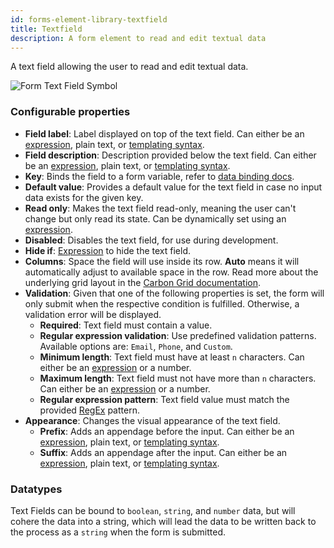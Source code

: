 ```yaml
---
id: forms-element-library-textfield
title: Textfield
description: A form element to read and edit textual data
---
```


A text field allowing the user to read and edit textual data.

![Form Text Field Symbol](/img/form-icons/form-textField.svg)

### Configurable properties

- **Field label**: Label displayed on top of the text field. Can either be an [expression](../../feel/language-guide/feel-expressions-introduction.md), plain text, or [templating syntax](../configuration/forms-config-templating-syntax.md).
- **Field description**: Description provided below the text field. Can either be an [expression](../../feel/language-guide/feel-expressions-introduction.md), plain text, or [templating syntax](../configuration/forms-config-templating-syntax.md).
- **Key**: Binds the field to a form variable, refer to [data binding docs](../configuration/forms-config-data-binding.md).
- **Default value**: Provides a default value for the text field in case no input data exists for the given key.
- **Read only**: Makes the text field read-only, meaning the user can't change but only read its state. Can be dynamically set using an [expression](../../feel/language-guide/feel-expressions-introduction.md).
- **Disabled**: Disables the text field, for use during development.
- **Hide if**: [Expression](../../feel/language-guide/feel-expressions-introduction.md) to hide the text field.
- **Columns**: Space the field will use inside its row. **Auto** means it will automatically adjust to available space in the row. Read more about the underlying grid layout in the [Carbon Grid documentation](https://carbondesignsystem.com/guidelines/2x-grid/overview).
- **Validation**: Given that one of the following properties is set, the form will only submit when the respective condition is fulfilled. Otherwise, a validation error will be displayed.
  - **Required**: Text field must contain a value.
  - **Regular expression validation**: Use predefined validation patterns. Available options are: `Email`, `Phone`, and `Custom`.
  - **Minimum length**: Text field must have at least `n` characters. Can either be an [expression](../../feel/language-guide/feel-expressions-introduction.md) or a number.
  - **Maximum length**: Text field must not have more than `n` characters. Can either be an [expression](../../feel/language-guide/feel-expressions-introduction.md) or a number.
  - **Regular expression pattern**: Text field value must match the provided [RegEx](https://developer.mozilla.org/en-US/docs/Web/JavaScript/Guide/Regular_Expressions/Cheatsheet) pattern.
- **Appearance**: Changes the visual appearance of the text field.
  - **Prefix**: Adds an appendage before the input. Can either be an [expression](../../feel/language-guide/feel-expressions-introduction.md), plain text, or [templating syntax](../configuration/forms-config-templating-syntax.md).
  - **Suffix**: Adds an appendage after the input. Can either be an [expression](../../feel/language-guide/feel-expressions-introduction.md), plain text, or [templating syntax](../configuration/forms-config-templating-syntax.md).

### Datatypes

Text Fields can be bound to `boolean`, `string`, and `number` data, but will cohere the data into a string, which will lead the data to be written back to the process as a `string` when the form is submitted.
